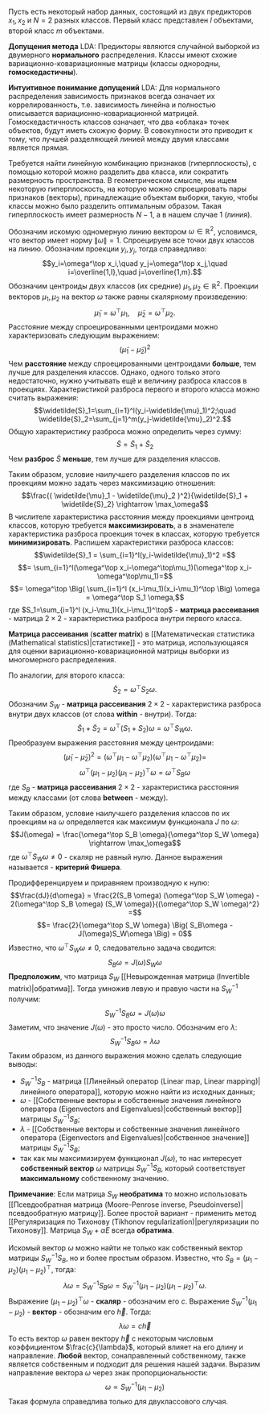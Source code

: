Пусть есть некоторый набор данных, состоящий из двух предикторов $x_1,x_2$ и $N=2$ разных классов. Первый класс представлен $l$ объектами, второй класс $m$ объектами.

**Допущения метода** LDA:
Предикторы являются случайной выборкой из двумерного **нормального** распределения. Классы имеют схожие вариационно-ковариационные матрицы (классы однородны, **гомоскедастичны**). 

**Интуитивное понимание допущений** LDA:
Для нормального распределения зависимость признаков всегда означает их коррелированность, т.е. зависимость линейна и полностью описывается вариационно-ковариационной матрицей. Гомоскедастичность классов означает, что два «облака» точек объектов, будут иметь схожую форму. В совокупности это приводит к тому, что лучшей разделяющей линией между двумя классами является прямая.

Требуется найти линейную комбинацию признаков (гиперплоскость), с помощью которой можно разделить два класса, или сократить размерность пространства. В геометрическом смысле, мы ищем некоторую гиперплоскость, на которую можно спроецировать пары признаков (векторы), принадлежащие объектам выборки, такую, чтобы классы можно было разделить оптимальным образом. Такая гиперплоскость имеет размерность $N-1$, а в нашем случае $1$ (линия).

Обозначим искомую одномерную линию вектором $\omega \in \mathbb{R}^2$, условимся, что вектор имеет норму $\lVert\omega\rVert=1$. Спроецируем все точки двух классов на линию. Обозначим проекции $y_i,y_j$, тогда справедливо:$$y_i=\omega^\top x_i,\quad y_j=\omega^\top x_j,\quad i=\overline{1,l},\quad j=\overline{1,m}.$$Обозначим центроиды двух классов (их средние) $\mu_1,\mu_2 \in \mathbb{R}^2$. Проекции векторов $\mu_1,\mu_2$ на вектор $\omega$ также равны скалярному произведению:$$\widetilde{\mu}_1=\omega^\top\mu_1,\quad \widetilde{\mu}_2=\omega^\top\mu_2.$$Расстояние между спроецированными центроидами можно характеризовать следующим выражением:$$( \widetilde{\mu}_1 - \widetilde{\mu}_2 )^2$$Чем **расстояние** между спроецированными центроидами **больше**, тем лучше для разделения классов. Однако, одного только этого недостаточно, нужно учитывать ещё и величину разброса классов в проекциях. Характеристикой разброса первого и второго класса можно считать выражения:$$\widetilde{S}_1=\sum_{i=1}^l(y_i-\widetilde{\mu}_1)^2;\quad \widetilde{S}_2=\sum_{j=1}^m(y_j-\widetilde{\mu}_2)^2.$$Общую характеристику разброса можно определить через сумму:$$\widetilde{S} = \widetilde{S}_1 + \widetilde{S}_2$$Чем **разброс** $\widetilde{S}$ **меньше**, тем лучше для разделения классов.

Таким образом, условие наилучшего разделения классов по их проекциям можно задать через максимизацию отношения:$$\frac{( \widetilde{\mu}_1 - \widetilde{\mu}_2 )^2}{\widetilde{S}_1 + \widetilde{S}_2} \rightarrow \max_\omega$$В числителе характеристика расстояния между проекциями центроид классов, которую требуется **максимизировать**, а в знаменателе характеристика разброса проекция точек в классах, которую требуется **минимизировать**. Распишем характеристики разброса классов:$$\widetilde{S}_1 = \sum_{i=1}^l(y_i-\widetilde{\mu}_1)^2 =$$$$= \sum_{i=1}^l(\omega^\top x_i-\omega^\top\mu_1)(\omega^\top x_i-\omega^\top\mu_1)=$$$$= \omega^\top \Big( \sum_{i=1}^l (x_i-\mu_1)(x_i-\mu_1)^\top \Big) \omega = \omega^\top S_1 \omega,$$где $S_1=\sum_{i=1}^l (x_i-\mu_1)(x_i-\mu_1)^\top$ - **матрица рассеивания** - матрица $2 \times 2$ - характеристика разброса внутри первого класса.

**Матрица рассеивания** (**scatter matrix**) в [[Математическая статистика (Mathematical statistics)|статистике]] - это матрица, использующаяся для оценки вариационно-ковариационной матрицы выборки из многомерного распределения.

По аналогии, для второго класса:$$\widetilde{S}_2 = \omega^\top S_2 \omega.$$Обозначим $S_W$ - **матрица рассеивания** $2 \times 2$ - характеристика разброса внутри двух классов (от слова **within** - внутри). Тогда:$$\widetilde{S}_1 + \widetilde{S}_2 = \omega^\top (S_1+S_2) \omega = \omega^\top S_W \omega.$$Преобразуем выражения расстояния между центроидами:$$(\widetilde{\mu}_1 - \widetilde{\mu}_2)^2 = (\omega^\top\mu_1 - \omega^\top\mu_2)(\omega^\top\mu_1 - \omega^\top\mu_2)=$$$$\omega^\top (\mu_1 - \mu_2) (\mu_1 - \mu_2)^\top \omega = \omega^\top S_B \omega$$где $S_B$ - **матрица рассеивания** $2 \times 2$ - характеристика расстояния между классами (от слова **between** - между).

Таким образом, условие наилучшего разделения классов по их проекциям на $\omega$ определяется как максимум функционала $J$ по $\omega$:$$J(\omega) = \frac{\omega^\top S_B \omega}{\omega^\top S_W \omega} \rightarrow \max_\omega$$где $\omega^\top S_W \omega \neq 0$ - скаляр не равный нулю. Данное выражения называется - **критерий Фишера**.

Продифференцируем и приравняем производную к нулю:$$\frac{dJ}{d\omega} = \frac{2(S_B \omega) (\omega^\top S_W \omega) - 2(\omega^\top S_B \omega) (S_W \omega)}{(\omega^\top S_W \omega)^2} =$$$$= \frac{2}{\omega^\top S_W \omega} \Big( S_B\omega - J(\omega)S_W\omega \Big) = 0$$Известно, что $\omega^\top S_W \omega \neq 0$, следовательно задача сводится:$$S_B\omega = J(\omega)S_W\omega$$
**Предположим**, что матрица $S_W$ [[Невырожденная матрица (Invertible matrix)|обратима]]. Тогда умножив левую и правую части на $S_W^{-1}$ получим:$$S_W^{-1}S_B\omega = J(\omega)\omega$$Заметим, что значение $J(\omega)$ - это просто число. Обозначим его $\lambda$:$$S_W^{-1}S_B\omega = \lambda\omega$$Таким образом, из данного выражения можно сделать слeдующие выводы:
- $S_W^{-1}S_B$ - матрица [[Линейный оператор (Linear map, Linear mapping)|линейного оператора]], которую можно найти из исходных данных;
- $\omega$ - [[Собственные векторы и собственные значения линейного оператора (Eigenvectors and Eigenvalues)|собственный вектор]] матрицы $S_W^{-1}S_B$;
- $\lambda$ - [[Собственные векторы и собственные значения линейного оператора (Eigenvectors and Eigenvalues)|собственное значение]] матрицы $S_W^{-1}S_B$;
- так как мы максимизируем функционал $J(\omega)$, то нас интересует **собственный вектор** $\omega$ матрицы $S_W^{-1}S_B$, который соответствует **максимальному** собственному значению.

**Примечание**:
Если матрица $S_W$ **необратима** то можно использовать [[Псевдообратная матрица (Moore-Penrose inverse, Pseudoinverse)|псевдообратную матрицу]]. Более простой вариант - применить метод [[Регуляризация по Тихонову (Tikhonov regularization)|регуляризации по Тихонову]]. Матрица $S_W + \alpha E$ всегда **обратима**.

Искомый вектор $\omega$ можно найти не только как собственный вектор матрицы $S_W^{-1}S_B$, но и более простым образом. Известно, что $S_B = (\mu_1 - \mu_2) (\mu_1 - \mu_2)^\top$, тогда:$$\lambda\omega = S_W^{-1}S_B\omega = S_W^{-1}(\mu_1 - \mu_2) (\mu_1 - \mu_2)^\top\omega.$$Выражение $(\mu_1 - \mu_2)^\top\omega$ - **скаляр** - обозначим его $c$. Выражение $S_W^{-1}(\mu_1 - \mu_2)$ - **вектор** - обозначим его $\vec{h}$. Тогда:$$\lambda\omega=c\vec{h}$$То есть вектор $\omega$ равен вектору $\vec{h}$ с некоторым числовым коэффициентом $\frac{c}{\lambda}$, который влияет на его длину и направление. **Любой** вектор, сонаправленный собственному, также является собственным и подходит для решения нашей задачи. Выразим направление вектора $\omega$ через знак пропорциональности:$$\omega \propto S_W^{-1}(\mu_1 - \mu_2)$$Такая формула справедлива только для двуклассового случая.